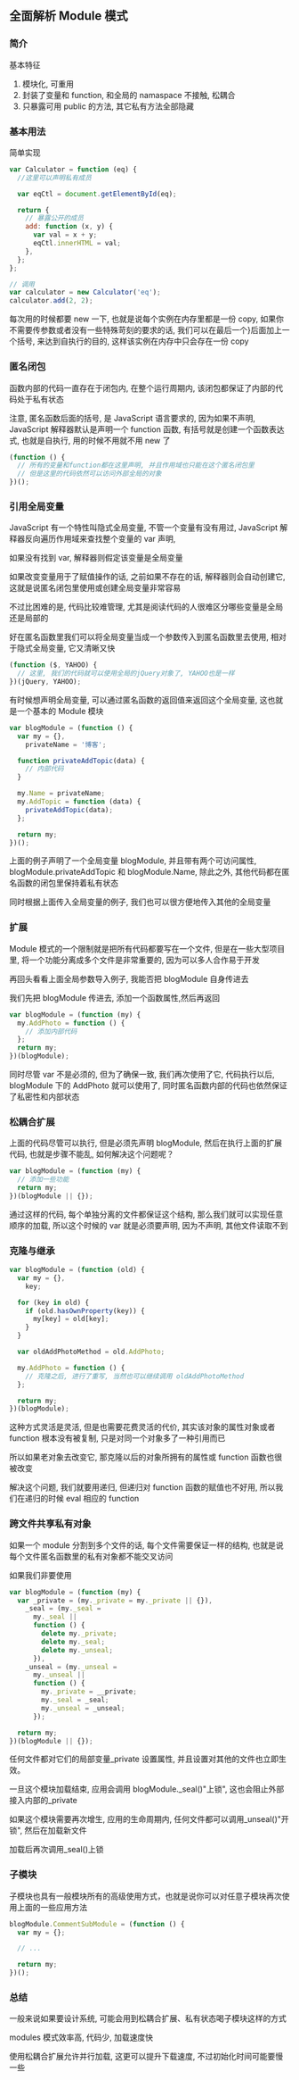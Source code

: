 ## 全面解析 Module 模式

### 简介

基本特征

1. 模块化, 可重用
2. 封装了变量和 function, 和全局的 namaspace 不接触, 松耦合
3. 只暴露可用 public 的方法, 其它私有方法全部隐藏

### 基本用法

简单实现

```js
var Calculator = function (eq) {
  //这里可以声明私有成员

  var eqCtl = document.getElementById(eq);

  return {
    // 暴露公开的成员
    add: function (x, y) {
      var val = x + y;
      eqCtl.innerHTML = val;
    },
  };
};

// 调用
var calculator = new Calculator('eq');
calculator.add(2, 2);
```

每次用的时候都要 new 一下, 也就是说每个实例在内存里都是一份 copy, 如果你不需要传参数或者没有一些特殊苛刻的要求的话, 我们可以在最后一个}后面加上一个括号, 来达到自执行的目的, 这样该实例在内存中只会存在一份 copy

### 匿名闭包

函数内部的代码一直存在于闭包内, 在整个运行周期内, 该闭包都保证了内部的代码处于私有状态

注意, 匿名函数后面的括号, 是 JavaScript 语言要求的, 因为如果不声明, JavaScript 解释器默认是声明一个 function 函数, 有括号就是创建一个函数表达式, 也就是自执行, 用的时候不用就不用 new 了

```js
(function () {
  // 所有的变量和function都在这里声明, 并且作用域也只能在这个匿名闭包里
  // 但是这里的代码依然可以访问外部全局的对象
})();
```

### 引用全局变量

JavaScript 有一个特性叫隐式全局变量, 不管一个变量有没有用过, JavaScript 解释器反向遍历作用域来查找整个变量的 var 声明,

如果没有找到 var, 解释器则假定该变量是全局变量

如果改变变量用于了赋值操作的话, 之前如果不存在的话, 解释器则会自动创建它, 这就是说匿名闭包里使用或创建全局变量非常容易

不过比困难的是, 代码比较难管理, 尤其是阅读代码的人很难区分哪些变量是全局还是局部的

好在匿名函数里我们可以将全局变量当成一个参数传入到匿名函数里去使用, 相对于隐式全局变量, 它又清晰又快

```js
(function ($, YAHOO) {
  // 这里, 我们的代码就可以使用全局的jQuery对象了, YAHOO也是一样
})(jQuery, YAHOO);
```

有时候想声明全局变量, 可以通过匿名函数的返回值来返回这个全局变量, 这也就是一个基本的 Module 模块

```js
var blogModule = (function () {
  var my = {},
    privateName = '博客';

  function privateAddTopic(data) {
    // 内部代码
  }

  my.Name = privateName;
  my.AddTopic = function (data) {
    privateAddTopic(data);
  };

  return my;
})();
```

上面的例子声明了一个全局变量 blogModule, 并且带有两个可访问属性, blogModule.privateAddTopic 和 blogModule.Name, 除此之外, 其他代码都在匿名函数的闭包里保持着私有状态

同时根据上面传入全局变量的例子, 我们也可以很方便地传入其他的全局变量

### 扩展

Module 模式的一个限制就是把所有代码都要写在一个文件, 但是在一些大型项目里, 将一个功能分离成多个文件是非常重要的, 因为可以多人合作易于开发

再回头看看上面全局参数导入例子, 我能否把 blogModule 自身传进去

我们先把 blogModule 传进去, 添加一个函数属性,然后再返回

```js
var blogModule = (function (my) {
  my.AddPhoto = function () {
    // 添加内部代码
  };
  return my;
})(blogModule);
```

同时尽管 var 不是必须的, 但为了确保一致, 我们再次使用了它, 代码执行以后, blogModule 下的 AddPhoto 就可以使用了, 同时匿名函数内部的代码也依然保证了私密性和内部状态

### 松耦合扩展

上面的代码尽管可以执行, 但是必须先声明 blogModule, 然后在执行上面的扩展代码, 也就是步骤不能乱, 如何解决这个问题呢？

```js
var blogModule = (function (my) {
  // 添加一些功能
  return my;
})(blogModule || {});
```

通过这样的代码, 每个单独分离的文件都保证这个结构, 那么我们就可以实现任意顺序的加载, 所以这个时候的 var 就是必须要声明, 因为不声明, 其他文件读取不到

### 克隆与继承

```js
var blogModule = (function (old) {
  var my = {},
    key;

  for (key in old) {
    if (old.hasOwnProperty(key)) {
      my[key] = old[key];
    }
  }

  var oldAddPhotoMethod = old.AddPhoto;

  my.AddPhoto = function () {
    // 克隆之后, 进行了重写, 当然也可以继续调用 oldAddPhotoMethod
  };

  return my;
})(blogModule);
```

这种方式灵活是灵活, 但是也需要花费灵活的代价, 其实该对象的属性对象或者 function 根本没有被复制, 只是对同一个对象多了一种引用而已

所以如果老对象去改变它, 那克隆以后的对象所拥有的属性或 function 函数也很被改变

解决这个问题, 我们就要用递归, 但递归对 function 函数的赋值也不好用, 所以我们在递归的时候 eval 相应的 function

### 跨文件共享私有对象

如果一个 module 分割到多个文件的话, 每个文件需要保证一样的结构, 也就是说每个文件匿名函数里的私有对象都不能交叉访问

如果我们非要使用

```js
var blogModule = (function (my) {
  var _private = (my._private = my._private || {}),
    _seal = (my._seal =
      my._seal ||
      function () {
        delete my._private;
        delete my._seal;
        delete my._unseal;
      }),
    _unseal = (my._unseal =
      my._unseal ||
      function () {
        my._private = __private;
        my._seal = _seal;
        my._unseal = _unseal;
      });

  return my;
})(blogModule || {});
```

任何文件都对它们的局部变量\_private 设置属性, 并且设置对其他的文件也立即生效。

一旦这个模块加载结束, 应用会调用 blogModule.\_seal()"上锁", 这也会阻止外部接入内部的\_private

如果这个模块需要再次增生, 应用的生命周期内, 任何文件都可以调用\_unseal()"开锁", 然后在加载新文件

加载后再次调用\_seal()上锁

### 子模块

子模块也具有一般模块所有的高级使用方式，也就是说你可以对任意子模块再次使用上面的一些应用方法

```js
blogModule.CommentSubModule = (function () {
  var my = {};

  // ...

  return my;
})();
```

### 总结

一般来说如果要设计系统, 可能会用到松耦合扩展、私有状态喝子模块这样的方式

modules 模式效率高, 代码少, 加载速度快

使用松耦合扩展允许并行加载, 这更可以提升下载速度, 不过初始化时间可能要慢一些
